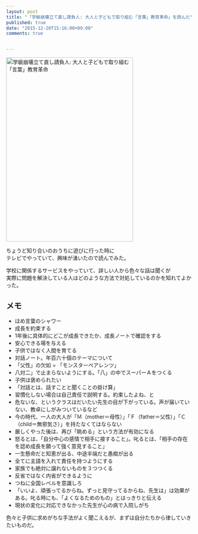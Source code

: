 ```yaml
---
layout: post
title: "「学級崩壊立て直し請負人: 大人と子どもで取り組む「言葉」教育革命」を読んだ"
published: true
date: "2015-12-20T15:16:00+09:00"
comments: true


---
```


<a href="http://www.amazon.co.jp/%E5%AD%A6%E7%B4%9A%E5%B4%A9%E5%A3%8A%E7%AB%8B%E3%81%A6%E7%9B%B4%E3%81%97%E8%AB%8B%E8%B2%A0%E4%BA%BA-%E5%A4%A7%E4%BA%BA%E3%81%A8%E5%AD%90%E3%81%A9%E3%82%82%E3%81%A7%E5%8F%96%E3%82%8A%E7%B5%84%E3%82%80%E3%80%8C%E8%A8%80%E8%91%89%E3%80%8D%E6%95%99%E8%82%B2%E9%9D%A9%E5%91%BD-%E8%8F%8A%E6%B1%A0-%E7%9C%81%E4%B8%89/dp/4103343613%3FSubscriptionId%3D0AVSM5SVKRWTFMG7ZR82%26tag%3D13nightcrows-22%26linkCode%3Dxm2%26camp%3D2025%26creative%3D165953%26creativeASIN%3D4103343613" target="_blank" title="学級崩壊立て直し請負人: 大人と子どもで取り組む「言葉」教育革命"><img src="http://ecx.images-amazon.com/images/I/51p52cuC7NL.jpg" width="344" height="500" alt="学級崩壊立て直し請負人: 大人と子どもで取り組む「言葉」教育革命" /></a>

ちょうど知り合いのおうちに遊びに行った時に  
テレビでやっていて、興味が湧いたので読んでみた。  
  
学校に関係するサービスをやっていて、詳しい人から色々な話は聞くが  
実際に問題を解決している人はどのような方法で対処しているのかを知れてよかった。  
  
## メモ

- ほめ言葉のシャワー
- 成長を約束する
- 1年後に具体的にどこが成長できたか、成長ノートで確認をする
- 安心できる場を与える
- 子供ではなく人間を育てる
- 対話ノート。年百六十個のテーマについて
- 「父性」の欠如 = 「モンスターペアレンツ」
- 八対二」で止まらないようにする。「八」の中でスーパーＡをつくる
- 子供は褒められたい
- 「対話とは、話すことと聞くことの掛け算」
- 習慣化しない場合は自己責任で説明する。約束したよね、と
- 危ないな、というクラスはだいたい先生の目が下がっている。声が届いていない、教卓にしがみついているなど
- 今の時代、一人の大人が「Ｍ（mother＝母性）」「Ｆ（father＝父性）」「Ｃ（child＝無邪気さ）」を持たなくてはならない
- 厳しくやった後は、再び「眺める」という方法が有効になる
- 怒るとは、「自分中心の感情で相手に接すること」。叱るとは、「相手の存在を認め成長を願って強く意見すること」
- 一生懸命だと知恵が出る、中途半端だと愚痴が出る
- 全てに主語を入れて責任を持つようにする
- 家族でも絶対に譲れないものを３つつくる
- 反省ではなく内省ができるように
- つねに全国レベルを意識しろ
- 「いいよ、頑張ってるからね。ずっと見守ってるからね、先生は」は効果がある。叱る時にも、「よくなるためのもの」とはっきりと伝える
- 現状の変化に対応できなかった先生が心の病で入院しがち

色々と子供に求めがちな手法がよく聞こえるが、まずは自分たちから律していきたいものだ。

